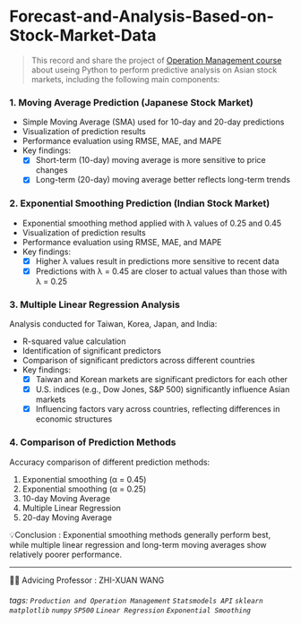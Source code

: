 # Forecast-and-Analysis-Based-on-Stock-Market-Data
> This record and share the project of [Operation Management course](https://timetable.nycu.edu.tw/?r=main/crsoutline&Acy=112&Sem=1&CrsNo=517411&lang=zh-tw) about useing Python to perform predictive analysis on Asian stock markets, including the following main components:

### 1. Moving Average Prediction (Japanese Stock Market)

- Simple Moving Average (SMA) used for 10-day and 20-day predictions
- Visualization of prediction results
- Performance evaluation using RMSE, MAE, and MAPE<br>
- Key findings:
  - [x] Short-term (10-day) moving average is more sensitive to price changes
  - [x] Long-term (20-day) moving average better reflects long-term trends

### 2. Exponential Smoothing Prediction (Indian Stock Market)

- Exponential smoothing method applied with λ values of 0.25 and 0.45
- Visualization of prediction results
- Performance evaluation using RMSE, MAE, and MAPE
- Key findings:
  - [x] Higher λ values result in predictions more sensitive to recent data
  - [x] Predictions with λ = 0.45 are closer to actual values than those with λ = 0.25

### 3. Multiple Linear Regression Analysis

Analysis conducted for Taiwan, Korea, Japan, and India:

- R-squared value calculation
- Identification of significant predictors
- Comparison of significant predictors across different countries
- Key findings:
  - [x] Taiwan and Korean markets are significant predictors for each other
  - [x] U.S. indices (e.g., Dow Jones, S&P 500) significantly influence Asian markets
  - [x] Influencing factors vary across countries, reflecting differences in economic structures

### 4. Comparison of Prediction Methods

Accuracy comparison of different prediction methods:

1. Exponential smoothing (α = 0.45)
2. Exponential smoothing (α = 0.25)
3. 10-day Moving Average
4. Multiple Linear Regression
5. 20-day Moving Average <br>

💡Conclusion : Exponential smoothing methods generally perform best, while multiple linear regression and long-term moving averages show relatively poorer performance.

---


👨‍🏫 Advicing Professor : ZHI-XUAN WANG

###### tags:  `Production and Operation Management` `Statsmodels API`  `sklearn` `matplotlib` `numpy` `SP500` `Linear Regression` `Exponential Smoothing`
